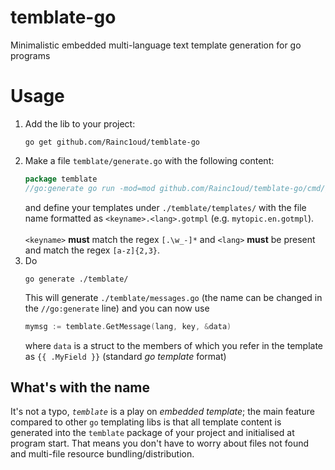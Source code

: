 # temblate-go

Minimalistic embedded multi-language text template generation for go programs

# Usage

1. Add the lib to your project:
   ```
   go get github.com/Rainc1oud/temblate-go
   ```
2. Make a file `temblate/generate.go` with the following content:
   ```go
   package temblate
   //go:generate go run -mod=mod github.com/Rainc1oud/temblate-go/cmd/gen ./templates ./messages.go
   ```
   and define your templates under `./temblate/templates/` with the file name formatted as `<keyname>.<lang>.gotmpl` (e.g. `mytopic.en.gotmpl`). \
   \
   `<keyname>` **must** match the regex `[.\w_-]*` and `<lang>` **must** be present and match the regex `[a-z]{2,3}`.
3. Do
   ```
   go generate ./temblate/
   ```
   This will generate `./temblate/messages.go` (the name can be changed in the `//go:generate` line) and you can now use
   ```go
   mymsg := temblate.GetMessage(lang, key, &data)
   ```
   where `data` is a struct to the members of which you refer in the template as `{{ .MyField }}` (standard *go template* format)

## What's with the name

It's not a typo, *`temblate`* is a play on *embedded template*; the main feature compared to other `go` templating libs is that all template content is generated into the `temblate` package of your project and initialised at program start. That means you don't have to worry about files not found and multi-file resource bundling/distribution.
